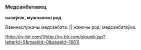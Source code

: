 ### Медсанбатавец
**назоўнік, мужчынскі род**

Ваеннаслужачы медсанбата. || жаночы род: медсанбатаўка.

<a rel="author">[http://rv-blr.com/](http://rv-blr.com/slounik.jsp?letterId=0&maskId=0&pageId=1661)</a>
